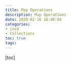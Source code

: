 ```yaml
---
title: Map Operations
description: Map Operations
date: 2020-02-16 16:48:04
categories:
- java
- Collections
toc: true
tags:
---
```


[toc]

